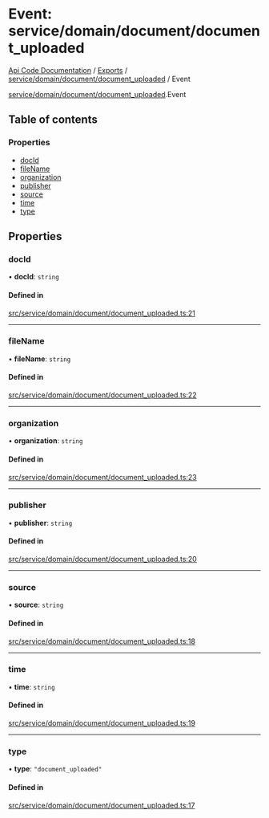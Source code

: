 # Event: service/domain/document/document_uploaded
[Api Code Documentation](../README.md) / [Exports](../modules.md) / [service/domain/document/document\_uploaded](../modules/service_domain_document_document_uploaded.md) / Event

[service/domain/document/document\_uploaded](../modules/service_domain_document_document_uploaded.md).Event

## Table of contents

### Properties

- [docId](service_domain_document_document_uploaded.Event.md#docid)
- [fileName](service_domain_document_document_uploaded.Event.md#filename)
- [organization](service_domain_document_document_uploaded.Event.md#organization)
- [publisher](service_domain_document_document_uploaded.Event.md#publisher)
- [source](service_domain_document_document_uploaded.Event.md#source)
- [time](service_domain_document_document_uploaded.Event.md#time)
- [type](service_domain_document_document_uploaded.Event.md#type)

## Properties

### docId

• **docId**: `string`

#### Defined in

[src/service/domain/document/document_uploaded.ts:21](https://github.com/openkfw/TruBudget/blob/92640998/api/src/service/domain/document/document_uploaded.ts#L21)

___

### fileName

• **fileName**: `string`

#### Defined in

[src/service/domain/document/document_uploaded.ts:22](https://github.com/openkfw/TruBudget/blob/92640998/api/src/service/domain/document/document_uploaded.ts#L22)

___

### organization

• **organization**: `string`

#### Defined in

[src/service/domain/document/document_uploaded.ts:23](https://github.com/openkfw/TruBudget/blob/92640998/api/src/service/domain/document/document_uploaded.ts#L23)

___

### publisher

• **publisher**: `string`

#### Defined in

[src/service/domain/document/document_uploaded.ts:20](https://github.com/openkfw/TruBudget/blob/92640998/api/src/service/domain/document/document_uploaded.ts#L20)

___

### source

• **source**: `string`

#### Defined in

[src/service/domain/document/document_uploaded.ts:18](https://github.com/openkfw/TruBudget/blob/92640998/api/src/service/domain/document/document_uploaded.ts#L18)

___

### time

• **time**: `string`

#### Defined in

[src/service/domain/document/document_uploaded.ts:19](https://github.com/openkfw/TruBudget/blob/92640998/api/src/service/domain/document/document_uploaded.ts#L19)

___

### type

• **type**: ``"document_uploaded"``

#### Defined in

[src/service/domain/document/document_uploaded.ts:17](https://github.com/openkfw/TruBudget/blob/92640998/api/src/service/domain/document/document_uploaded.ts#L17)
